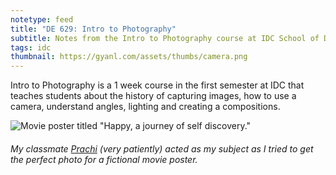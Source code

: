 ```yaml
---
notetype: feed
title: "DE 629: Intro to Photography"
subtitle: Notes from the Intro to Photography course at IDC School of Design, IIT Bombay.
tags: idc
thumbnail: https://gyanl.com/assets/thumbs/camera.png
---
```


Intro to Photography is a 1 week course in the first semester at IDC that teaches students about the history of capturing images, how to use a camera, understand angles, lighting and creating a compositions.

![Movie poster titled "Happy, a journey of self discovery."](https://gyanl.com/assets/prachi-happy.jpg)

###### My classmate [Prachi](https://www.prachitank.com/) (very patiently) acted as my subject as I tried to get the perfect photo for a fictional movie poster.
